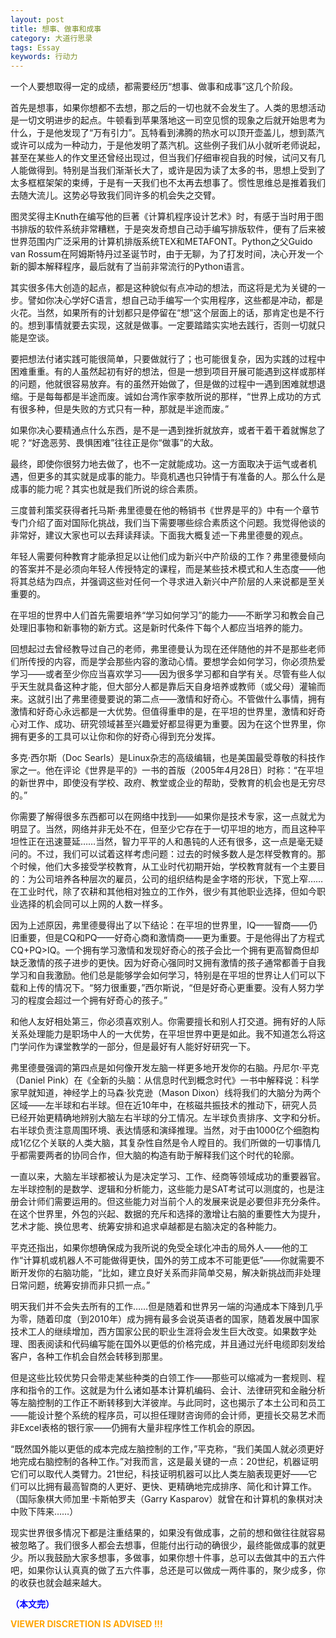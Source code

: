 ```yaml
---
layout: post
title: 想事、做事和成事
category: 大道行思录
tags: Essay
keywords: 行动力
---
```



一个人要想取得一定的成绩，都需要经历“想事、做事和成事”这几个阶段。

首先是想事，如果你想都不去想，那之后的一切也就不会发生了。人类的思想活动是一切文明进步的起点。牛顿看到苹果落地这一司空见惯的现象之后就开始思考为什么，于是他发现了“万有引力”。瓦特看到沸腾的热水可以顶开壶盖儿，想到蒸汽或许可以成为一种动力，于是他发明了蒸汽机。这些例子我们从小就听老师说起，甚至在某些人的作文里还曾经出现过，但当我们仔细审视自我的时候，试问又有几人能做得到。特别是当我们渐渐长大了，或许是因为读了太多的书，思想上受到了太多框框架架的束缚，于是有一天我们也不太再去想事了。惯性思维总是推着我们去随大流儿。这势必导致我们同许多的机会失之交臂。

图灵奖得主Knuth在编写他的巨著《计算机程序设计艺术》时，有感于当时用于图书排版的软件系统非常糟糕，于是突发奇想自己动手编写排版软件，便有了后来被世界范围内广泛采用的计算机排版系统TEX和METAFONT。Python之父Guido van Rossum在阿姆斯特丹过圣诞节时，由于无聊，为了打发时间，决心开发一个新的脚本解释程序，最后就有了当前非常流行的Python语言。

其实很多伟大创造的起点，都是这种貌似有点冲动的想法，而这将是尤为关键的一步。譬如你决心学好C语言，想自己动手编写一个实用程序，这些都是冲动，都是火花。当然，如果所有的计划都只是停留在“想”这个层面上的话，那肯定也是不行的。想到事情就要去实现，这就是做事。一定要踏踏实实地去践行，否则一切就只能是空谈。

要把想法付诸实践可能很简单，只要做就行了；也可能很复杂，因为实践的过程中困难重重。有的人虽然起初有好的想法，但是一想到项目开展可能遇到这样或那样的问题，他就很容易放弃。有的虽然开始做了，但是做的过程中一遇到困难就想退缩。于是每每都是半途而废。诚如台湾作家李敖所说的那样，“世界上成功的方式有很多种，但是失败的方式只有一种，那就是半途而废。”

如果你决心要精通点什么东西，是不是一遇到挫折就放弃，或者干着干着就懈怠了呢？“好逸恶劳、畏惧困难”往往正是你“做事”的大敌。

最终，即使你很努力地去做了，也不一定就能成功。这一方面取决于运气或者机遇，但更多的其实就是成事的能力。毕竟机遇也只钟情于有准备的人。那么什么是成事的能力呢？其实也就是我们所说的综合素质。

三度普利策奖获得者托马斯·弗里德曼在他的畅销书《世界是平的》中有一个章节专门介绍了面对国际化挑战，我们当下需要哪些综合素质这个问题。我觉得他谈的非常好，建议大家也可以去拜读拜读。下面我大概复述一下弗里德曼的观点。

年轻人需要何种教育才能承担足以让他们成为新兴中产阶级的工作？弗里德曼倾向的答案并不是必须向年轻人传授特定的课程，而是某些技术模式和人生态度——他将其总结为四点，并强调这些对任何一个寻求进入新兴中产阶层的人来说都是至关重要的。

在平坦的世界中人们首先需要培养“学习如何学习”的能力——不断学习和教会自己处理旧事物和新事物的新方式。这是新时代条件下每个人都应当培养的能力。

回想起过去曾经教导过自己的老师，弗里德曼认为现在还伴随他的并不是那些老师们所传授的内容，而是学会那些内容的激动心情。要想学会如何学习，你必须热爱学习——或者至少你应当喜欢学习——因为很多学习都和自学有关。尽管有些人似乎天生就具备这种才能，但大部分人都是靠后天自身培养或教师（或父母）灌输而来。这就引出了弗里德曼要说的第二点——激情和好奇心。不管做什么事情，拥有激情和好奇心永远都是一大优势。但值得重申的是，在平坦的世界里，激情和好奇心对工作、成功、研究领域甚至兴趣爱好都显得更为重要。因为在这个世界里，你拥有更多的工具可以让你和你的好奇心得到充分发挥。

多克·西尔斯（Doc Searls）是Linux杂志的高级编辑，也是美国最受尊敬的科技作家之一。他在评论《世界是平的》一书的首版（2005年4月28日）时称：“在平坦的新世界中，即使没有学校、政府、教堂或企业的帮助，受教育的机会也是无穷尽的。”

你需要了解得很多东西都可以在网络中找到——如果你是技术专家，这一点就尤为明显了。当然，网络并非无处不在，但至少它存在于一切平坦的地方，而且这种平坦性正在迅速蔓延……当然，智力平平的人和愚钝的人还有很多，这一点是毫无疑问的。不过，我们可以试着这样考虑问题：过去的时候多数人是怎样受教育的。那个时候，他们大多接受学校教育，从工业时代初期开始，学校教育就有一个主要目的：为公司培养各种层次的雇员，公司的组织结构是金字塔的形状，下宽上窄……在工业时代，除了农耕和其他相对独立的工作外，很少有其他职业选择，但如今职业选择的机会同可以上网的人数一样多。

因为上述原因，弗里德曼得出了以下结论：在平坦的世界里，IQ——智商——仍旧重要，但是CQ和PQ——好奇心商和激情商——更为重要。于是他得出了方程式CQ+PQ>IQ。一个拥有学习激情和发现好奇心的孩子会比一个拥有更高智商但却缺乏激情的孩子进步的更快。因为好奇心强同时又拥有激情的孩子通常都善于自我学习和自我激励。他们总是能够学会如何学习，特别是在平坦的世界让人们可以下载和上传的情况下。“努力很重要，”西尔斯说，“但是好奇心更重要。没有人努力学习的程度会超过一个拥有好奇心的孩子。”

和他人友好相处第三，你必须喜欢别人。你需要擅长和别人打交道。拥有好的人际关系处理能力是职场中人的一大优势，在平坦世界中更是如此。我不知道怎么将这门学问作为课堂教学的一部分，但是最好有人能好好研究一下。

弗里德曼强调的第四点是如何像开发左脑一样更多地开发你的右脑。丹尼尔·平克（Daniel Pink）在《全新的头脑：从信息时代到概念时代》一书中解释说：科学家早就知道，神经学上的马森·狄克逊（Mason Dixon）线将我们的大脑分为两个区域——左半球和右半球。但在近10年中，在核磁共振技术的推动下，研究人员已经开始更精确地辨别大脑左右半球的分工情况。左半球负责排序、文字和分析。右半球负责注意周围环境、表达情感和演绎推理。当然，对于由1000亿个细胞构成1亿亿个关联的人类大脑，其复杂性自然是令人瞠目的。我们所做的一切事情几乎都需要两者的协同合作，但大脑的构造有助于解释我们这个时代的轮廓。

一直以来，大脑左半球都被认为是决定学习、工作、经商等领域成功的重要器官。左半球控制的是数学、逻辑和分析能力，这些能力是SAT考试可以测度的，也是注册会计师们需要运用的。但这些能力对当前个人的发展来说是必要但非充分条件。在这个世界里，外包的兴起、数据的充斥和选择的激增让右脑的重要性大为提升，艺术才能、换位思考、统筹安排和追求卓越都是右脑决定的各种能力。

平克还指出，如果你想确保成为我所说的免受全球化冲击的局外人——他的工作“计算机或机器人不可能做得更快，国外的劳工成本不可能更低”——你就需要不断开发你的右脑功能，“比如，建立良好关系而非简单交易，解决新挑战而非处理日常问题，统筹安排而非只抓一点。”

明天我们并不会失去所有的工作……但是随着和世界另一端的沟通成本下降到几乎为零，随着印度（到2010年）成为拥有最多会说英语者的国家，随着发展中国家技术工人的继续增加，西方国家公民的职业生涯将会发生巨大改变。如果数字处理、图表阅读和代码编写能在国外以更低的价格完成，并且通过光纤电缆即刻发给客户，各种工作机会自然会转移到那里。

但是这些比较优势只会带走某些种类的白领工作——那些可以缩减为一套规则、程序和指令的工作。这就是为什么诸如基本计算机编码、会计、法律研究和金融分析等左脑控制的工作正不断转移到大洋彼岸。与此同时，这也揭示了本土公司和员工——能设计整个系统的程序员，可以担任理财咨询师的会计师，更擅长交易艺术而非Excel表格的银行家——仍拥有大量非程序性工作机会的原因。

“既然国外能以更低的成本完成左脑控制的工作，”平克称，“我们美国人就必须更好地完成右脑控制的各种工作。”对我而言，这是最关键的一点：20世纪，机器证明它们可以取代人类臂力。21世纪，科技证明机器可以比人类左脑表现更好——它们可以比拥有最高智商的人更好、更快、更精确地完成排序、简化和计算工作。（国际象棋大师加里·卡斯帕罗夫（Garry Kasparov）就曾在和计算机的象棋对决中败下阵来……）

现实世界很多情况下都是注重结果的，如果没有做成事，之前的想和做往往就容易被忽略了。我们很多人都会去想事，但能付出行动的确很少，最终能做成事的就更少。所以我鼓励大家多想事，多做事，如果你想十件事，总可以去做其中的五六件吧，如果你认认真真的做了五六件事，总还是可以做成一两件事的，聚少成多，你的收获也就会越来越大。



<span style="color:blue">**（本文完）**</span>

**<span style="color:Orange"> VIEWER DISCRETION IS ADVISED !!! </span>**

